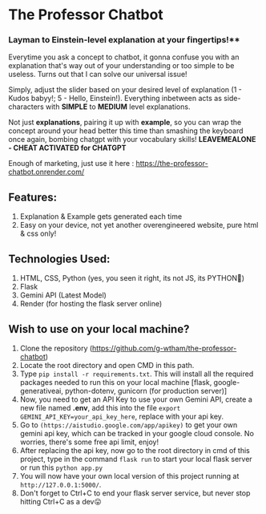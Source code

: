 # The Professor Chatbot

### Layman to Einstein-level explanation at your fingertips!**

Everytime you ask a concept to chatbot, it gonna confuse you with an explanation that's way out of your understanding or too simple to be useless. Turns out that I can solve our universal issue!

Simply, adjust the slider based on your desired level of explanation (1 - Kudos babyy!; 5 - Hello, Einstein!). Everything inbetween acts as side-characters with **SIMPLE** to **MEDIUM** level explanations.

Not just **explanations**, pairing it up with **example**, so you can wrap the concept around your head better this time than smashing the keyboard once again, bombing chatgpt with your vocabulary skills!
**LEAVEMEALONE - CHEAT ACTIVATED for CHATGPT**

Enough of marketing, just use it here : https://the-professor-chatbot.onrender.com/

## Features:

1. Explanation & Example gets generated each time
2. Easy on your device, not yet another overengineered website, pure html & css only!

## Technologies Used:

1. HTML, CSS, Python (yes, you seen it right, its not JS, its PYTHON🐍)
2. Flask
3. Gemini API (Latest Model)
4. Render (for hosting the flask server online)

## Wish to use on your local machine?

1. Clone the repository (https://github.com/g-wtham/the-professor-chatbot)
2. Locate the root directory and open CMD in this path.
3. Type ``pip install -r requirements.txt``. This will install all the required packages needed to run this on your local machine
   [flask, google-generativeai, python-dotenv, gunicorn (for production server)]
4. Now, you need to get an API Key to use your own Gemini API, create a new file named **.env**, add this into the file ``export GEMINI_API_KEY=your_api_key_here``, replace with your api key.
5. Go to ``(https://aistudio.google.com/app/apikey)`` to get your own gemini api key, which can be tracked in your google cloud console. No worries, there's some free api limit, enjoy!
6. After replacing the api key, now go to the root directory in cmd of this project, type in the command ``flask run`` to start your local flask server or run this ``python app.py``
7. You will now have your own local version of this project running at ``http://127.0.0.1:5000/``.
8. Don't forget to Ctrl+C to end your flask server service, but never stop hitting Ctrl+C as a dev😛
